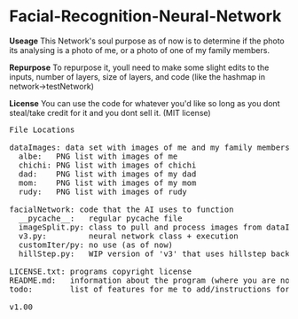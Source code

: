# Facial-Recognition-Neural-Network

**Useage**
This Network's soul purpose as of now is to determine if the photo its
analysing is a photo of me, or a photo of one of my family members.

**Repurpose**
To repurpose it, youll need to make some slight edits to the inputs, 
number of layers, size of layers, and code (like the hashmap in network->testNetwork)

**License**
You can use the code for whatever you'd like so long as you dont steal/take 
credit for it and you dont sell it.
(MIT license) 

<pre>
File Locations

dataImages: data set with images of me and my family members- used to train the AI
  albe:   PNG list with images of me
  chichi: PNG list with images of chichi
  dad:    PNG list with images of my dad
  mom:    PNG list with images of my mom
  rudy:   PNG list with images of rudy
      
facialNetwork: code that the AI uses to function
  __pycache__:   regular pycache file
  imageSplit.py: class to pull and process images from dataImages
  v3.py:         neural network class + execution 
  customIter/py: no use (as of now)
  hillStep.py:   WIP version of 'v3' that uses hillstep backpropogation
    
LICENSE.txt: programs copyright license 
README.md:   information about the program (where you are now :) )
todo:        list of features for me to add/instructions for myself

v1.00<pre>
